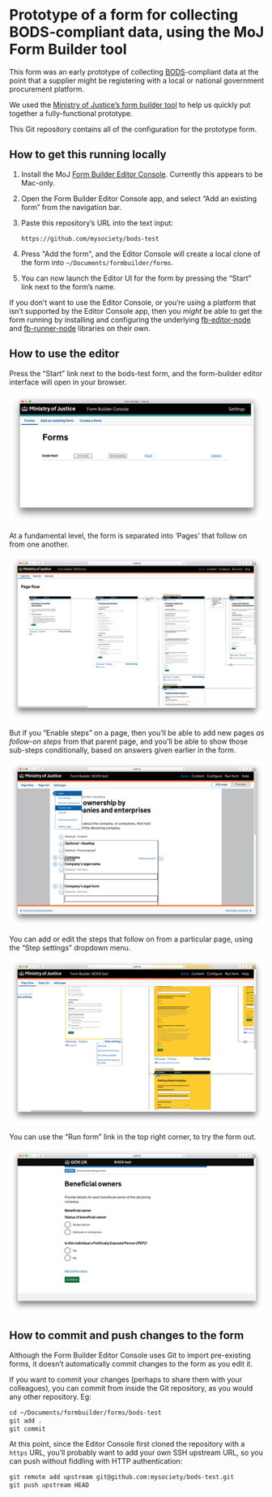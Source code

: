 # Prototype of a form for collecting BODS-compliant data, using the MoJ Form Builder tool

This form was an early prototype of collecting [BODS](http://standard.openownership.org/en/0.2.0/)-compliant data at the point that a supplier might be registering with a local or national government procurement platform.

We used the [Ministry of Justice’s form builder tool](https://github.com/ministryofjustice/fb-editor-console-electron) to help us quickly put together a fully-functional prototype.

This Git repository contains all of the configuration for the prototype form.

## How to get this running locally

1. Install the MoJ [Form Builder Editor Console](https://github.com/ministryofjustice/fb-editor-console-electron). Currently this appears to be Mac-only.
2. Open the Form Builder Editor Console app, and select “Add an existing form” from the navigation bar.
3. Paste this repository’s URL into the text input:

       https://github.com/mysociety/bods-test

4. Press "Add the form", and the Editor Console will create a local clone of the form into `~/Documents/formbuilder/forms`.
5. You can now launch the Editor UI for the form by pressing the “Start” link next to the form’s name.

If you don’t want to use the Editor Console, or you’re using a platform that isn’t supported by the Editor Console app, then you _might_ be able to get the form running by installing and configuring the underlying [fb-editor-node](https://github.com/ministryofjustice/fb-editor-node) and [fb-runner-node](https://github.com/ministryofjustice/fb-runner-node) libraries on their own.

## How to use the editor

Press the “Start” link next to the bods-test form, and the form-builder editor interface will open in your browser.

![Form Builder Editor Console](docs/console.png)

At a fundamental level, the form is separated into ‘Pages’ that follow on from one another.

![Pages displayed in the editor](docs/flow.png)

But if you “Enable steps” on a page, then you’ll be able to add new pages _as follow-on steps_ from that parent page, and you’ll be able to show those sub-steps conditionally, based on answers given earlier in the form.

![Enabling steps on a page](docs/edit.png)

You can add or edit the steps that follow on from a particular page, using the “Step settings” dropdown menu.

![Editing steps for a page](docs/step-settings.png)

You can use the “Run form” link in the top right corner, to try the form out.

![Running the form](docs/run.png)

## How to commit and push changes to the form

Although the Form Builder Editor Console uses Git to import pre-existing forms, it doesn’t automatically commit changes to the form as you edit it.

If you want to commit your changes (perhaps to share them with your colleagues), you can commit from inside the Git repository, as you would any other repository. Eg:

    cd ~/Documents/formbuilder/forms/bods-test
    git add .
    git commit

At this point, since the Editor Console first cloned the repository with a `https` URL, you’ll probably want to add your own SSH upstream URL, so you can push without fiddling with HTTP authentication:

    git remote add upstream git@github.com:mysociety/bods-test.git
    git push upstream HEAD
